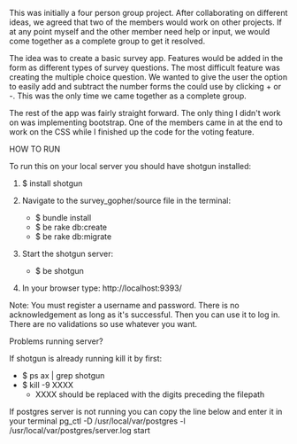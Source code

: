



This was initially a four person group project. After collaborating on different ideas, we agreed that two of the members would work on other projects. If at any point myself and the other member need help or input, we would come together as a complete group to get it resolved. 

The idea was to create a basic survey app. Features would be added in the form as different types of survey questions. The most difficult feature was creating the multiple choice question. We wanted to give the user the option to easily add and subtract the number forms the could use by clicking + or -. This was the only time we came together as a complete group.

The rest of the app was fairly straight forward. The only thing I didn't work on was implementing bootstrap. One of the members came in at the end to work on the CSS while I finished up the code for the voting feature.

HOW TO RUN

To run this on your local server you should have shotgun installed:

1. $ install shotgun

2. Navigate to the survey_gopher/source file in the terminal:
	* $ bundle install
	*	$ be rake db:create
	* $ be rake db:migrate

3. Start the shotgun server:
	* $ be shotgun

4. In your browser type: http://localhost:9393/

Note:
You must register a username and password. There is no acknowledgement as long as it's successful.
Then you can use it to log in. There are no validations so use whatever you want.

Problems running server?

If shotgun is already running kill it by first:
 * $ ps ax | grep shotgun
 * $ kill -9 XXXX
 	- XXXX should be replaced with the digits preceding the filepath

 If postgres server is not running you can copy the line below and enter it in your terminal
 	pg_ctl -D /usr/local/var/postgres -l /usr/local/var/postgres/server.log start
